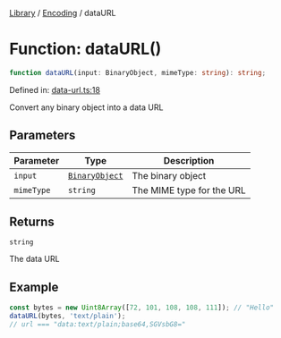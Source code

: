 <!-- markdownlint-disable -->
<!-- cspell: disable -->
[Library](../index.md) / [Encoding](./index.md) / dataURL

# Function: dataURL()

```ts
function dataURL(input: BinaryObject, mimeType: string): string;
```

Defined in: [data-url.ts:18](https://github.com/technobuddha/library/blob/main/src/data-url.ts#L18)

Convert any binary object into a data URL

## Parameters

| Parameter | Type | Description |
| ------ | ------ | ------ |
| `input` | [`BinaryObject`](BinaryObject.md) | The binary object |
| `mimeType` | `string` | The MIME type for the URL |

## Returns

`string`

The data URL

## Example

```typescript
const bytes = new Uint8Array([72, 101, 108, 108, 111]); // "Hello"
dataURL(bytes, 'text/plain');
// url === "data:text/plain;base64,SGVsbG8="
```

